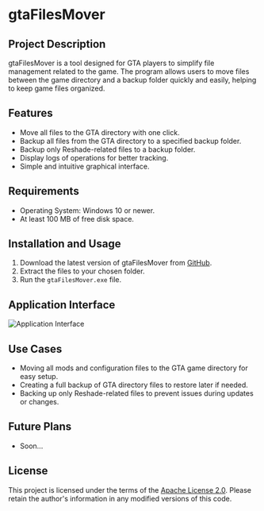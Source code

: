 # gtaFilesMover

## Project Description
gtaFilesMover is a tool designed for GTA players to simplify file management related to the game. The program allows users to move files between the game directory and a backup folder quickly and easily, helping to keep game files organized.

## Features
- Move all files to the GTA directory with one click.
- Backup all files from the GTA directory to a specified backup folder.
- Backup only Reshade-related files to a backup folder.
- Display logs of operations for better tracking.
- Simple and intuitive graphical interface.

## Requirements
- Operating System: Windows 10 or newer.
- At least 100 MB of free disk space.

## Installation and Usage
1. Download the latest version of gtaFilesMover from [GitHub](https://github.com/ravorrr/gtaFilesMover/releases).
2. Extract the files to your chosen folder.
3. Run the `gtaFilesMover.exe` file.

## Application Interface
![Application Interface](https://i.imgur.com/hPmXK6A.png)

## Use Cases
- Moving all mods and configuration files to the GTA game directory for easy setup.
- Creating a full backup of GTA directory files to restore later if needed.
- Backing up only Reshade-related files to prevent issues during updates or changes.

## Future Plans
- Soon...

## License
This project is licensed under the terms of the [Apache License 2.0](LICENSE). Please retain the author's information in any modified versions of this code.
